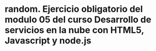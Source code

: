 # random. Ejercicio obligatorio del modulo 05 del curso Desarrollo de servicios en la nube con HTML5, Javascript y node.js
